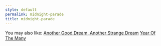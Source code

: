```yaml
---
style: default
permalink: midnight-parade
title: midnight-parade
---
```

You may also like:
[Another Good Dream, Another Strange Dream](http://scp-wiki.net/another-good-dream-another-strange-dream)
[Year Of The Many](http://scp-wiki.net/year-of-the-many)